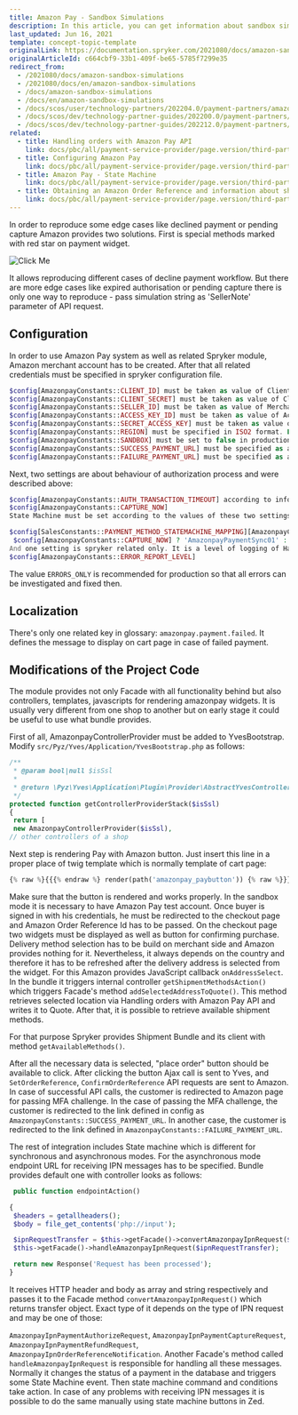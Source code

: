 ```yaml
---
title: Amazon Pay - Sandbox Simulations
description: In this article, you can get information about sandbox simulations for the Amazon Pay module in Spryker Commerce OS.
last_updated: Jun 16, 2021
template: concept-topic-template
originalLink: https://documentation.spryker.com/2021080/docs/amazon-sandbox-simulations
originalArticleId: c664cbf9-33b1-409f-be65-5785f7299e35
redirect_from:
  - /2021080/docs/amazon-sandbox-simulations
  - /2021080/docs/en/amazon-sandbox-simulations
  - /docs/amazon-sandbox-simulations
  - /docs/en/amazon-sandbox-simulations
  - /docs/scos/user/technology-partners/202204.0/payment-partners/amazon-pay/legacy-demoshop-integration/amazon-pay-sandbox-simulations.html
  - /docs/scos/dev/technology-partner-guides/202200.0/payment-partners/amazon-pay/amazon-pay-sandbox-simulations.html
  - /docs/scos/dev/technology-partner-guides/202212.0/payment-partners/amazon-pay/amazon-pay-sandbox-simulations.html
related:
  - title: Handling orders with Amazon Pay API
    link: docs/pbc/all/payment-service-provider/page.version/third-party-integrations/amazon-pay/handling-orders-with-amazon-pay-api.html
  - title: Configuring Amazon Pay
    link: docs/pbc/all/payment-service-provider/page.version/third-party-integrations/amazon-pay/configure-amazon-pay.html
  - title: Amazon Pay - State Machine
    link: docs/pbc/all/payment-service-provider/page.version/third-party-integrations/amazon-pay/amazon-pay-state-machine.html
  - title: Obtaining an Amazon Order Reference and information about shipping addresses
    link: docs/pbc/all/payment-service-provider/page.version/third-party-integrations/amazon-pay/obtain-an-amazon-order-reference-and-information-about-shipping-addresses.html
---
```


 In order to reproduce some edge cases like declined payment or pending capture Amazon provides two solutions. First is special methods marked with red star on payment widget.

![Click Me](https://spryker.s3.eu-central-1.amazonaws.com/docs/Technology+Partners/Payment+Partners/Amazon+Pay/00000005.png)

It allows reproducing different cases of decline payment workflow. But there are more edge cases like expired authorisation or pending capture there is only one way to reproduce - pass simulation string as 'SellerNote' parameter of API request. <!-- More information is available here-->

## Configuration

In order to use Amazon Pay system as well as related Spryker module, Amazon merchant account has to be created. After that all related credentials must be specified in spryker configuration file.

```php
$config[AmazonpayConstants::CLIENT_ID] must be taken as value of Client Id of Amazon merchant
$config[AmazonpayConstants::CLIENT_SECRET] must be taken as value of Client Secret of Amazon merchant
$config[AmazonpayConstants::SELLER_ID] must be taken as value of Merchant ID of Amazon merchant
$config[AmazonpayConstants::ACCESS_KEY_ID] must be taken as value of Access Key ID of Amazon merchant
$config[AmazonpayConstants::SECRET_ACCESS_KEY] must be taken as value of Secret Access Key of Amazon merchant
$config[AmazonpayConstants::REGION] must be specified in ISO2 format. For example "DE" or "US".
$config[AmazonpayConstants::SANDBOX] must be set to false in production environment
$config[AmazonpayConstants::SUCCESS_PAYMENT_URL] must be specified as an URL where customer will be redirected after successful resulf of MFA challenge.
$config[AmazonpayConstants::FAILURE_PAYMENT_URL] must be specified as an URL where customer will be redirected after unsuccessful resulf of MFA challenge.
```

Next, two settings are about behaviour of authorization process and were described above:

```php
$config[AmazonpayConstants::AUTH_TRANSACTION_TIMEOUT] according to info from Amazon this value is 1440.
$config[AmazonpayConstants::CAPTURE_NOW]
State Machine must be set according to the values of these two settings.

$config[SalesConstants::PAYMENT_METHOD_STATEMACHINE_MAPPING][AmazonpayConstants::PAYMENT_METHOD] =
 $config[AmazonpayConstants::CAPTURE_NOW] ? 'AmazonpayPaymentSync01' : 'AmazonpayPaymentAsync01';
And one setting is spryker related only. It is a level of logging of Handling orders with Amazon Pay API calls
$config[AmazonpayConstants::ERROR_REPORT_LEVEL]
```

The value `ERRORS_ONLY` is recommended for production so that all errors can be investigated and fixed then.  

## Localization

There's only one related key in glossary: `amazonpay.payment.failed`. It defines the message to display on cart page in case of failed payment.

## Modifications of the Project Code

The module provides not only Facade with all functionality behind but also controllers, templates, javascripts for rendering amazonpay widgets. It is usually very different from one shop to another but on early stage it could be useful to use what bundle provides.

First of all, AmazonpayControllerProvider must be added to YvesBootstrap. Modify `src/Pyz/Yves/Application/YvesBootstrap.php` as follows:

```php
/**
 * @param bool|null $isSsl
 *
 * @return \Pyz\Yves\Application\Plugin\Provider\AbstractYvesControllerProvider[]
 */
protected function getControllerProviderStack($isSsl)
{
 return [
 new AmazonpayControllerProvider($isSsl),
// other controllers of a shop
```

Next step is rendering Pay with Amazon button. Just insert this line in a proper place of twig template which is normally template of cart page:

```php
{% raw %}{{{% endraw %} render(path('amazonpay_paybutton')) {% raw %}}}{% endraw %}
```

Make sure that the button is rendered and works properly. In the sandbox mode it is necessary to have Amazon Pay test account. Once buyer is signed in with his credentials, he must be redirected to the checkout page and Amazon Order Reference Id has to be passed. On the checkout page two widgets must be displayed as well as button for confirming purchase. Delivery method selection has to be build on merchant side and Amazon provides nothing for it. Nevertheless, it always depends on the country and therefore it has to be refreshed after the delivery address is selected from the widget. For this Amazon provides JavaScript callback `onAddressSelect`. In the bundle it triggers internal controller `getShipmentMethodsAction()` which triggers Facade's method `addSelectedAddressToQuote()`. This method retrieves selected location via Handling orders with Amazon Pay API and writes it to Quote. After that, it is possible to retrieve available shipment methods.

For that purpose Spryker provides Shipment Bundle and its client with method `getAvailableMethods()`.

After all the necessary data is selected, "place order" button should be available to click. After clicking the button Ajax call is sent to Yves, and `SetOrderReference`, `ConfirmOrderReference` API requests are sent to Amazon. In case of successful API calls, the customer is redirected to  Amazon page for passing MFA challenge. In the case of passing the MFA challenge, the customer is redirected to the link defined in config as `AmazonpayConstants::SUCCESS_PAYMENT_URL`. In another case, the customer is redirected to the link defined in `AmazonpayConstants::FAILURE_PAYMENT_URL`.

The rest of integration includes State machine which is different for synchronous and asynchronous modes. For the asynchronous mode endpoint URL for receiving IPN messages has to be specified. Bundle provides default one with controller looks as follows:

```php
 public function endpointAction()

{
 $headers = getallheaders();
 $body = file_get_contents('php://input');

 $ipnRequestTransfer = $this->getFacade()->convertAmazonpayIpnRequest($headers, $body);
 $this->getFacade()->handleAmazonpayIpnRequest($ipnRequestTransfer);

 return new Response('Request has been processed');
}
```

It receives HTTP header and body as array and string respectively and passes it to the Facade method `convertAmazonpayIpnRequest()` which returns transfer object. Exact type of it depends on the type of IPN request and may be one of those:

`AmazonpayIpnPaymentAuthorizeRequest`, `AmazonpayIpnPaymentCaptureRequest`, `AmazonpayIpnPaymentRefundRequest`, `AmazonpayIpnOrderReferenceNotification`. Another Facade's method called `handleAmazonpayIpnRequest` is responsible for handling all these messages. Normally it changes the status of a payment in the database and triggers some State Machine event. Then state machine command and conditions take action. In case of any problems with receiving IPN messages it is possible to do the same manually using state machine buttons in Zed.
